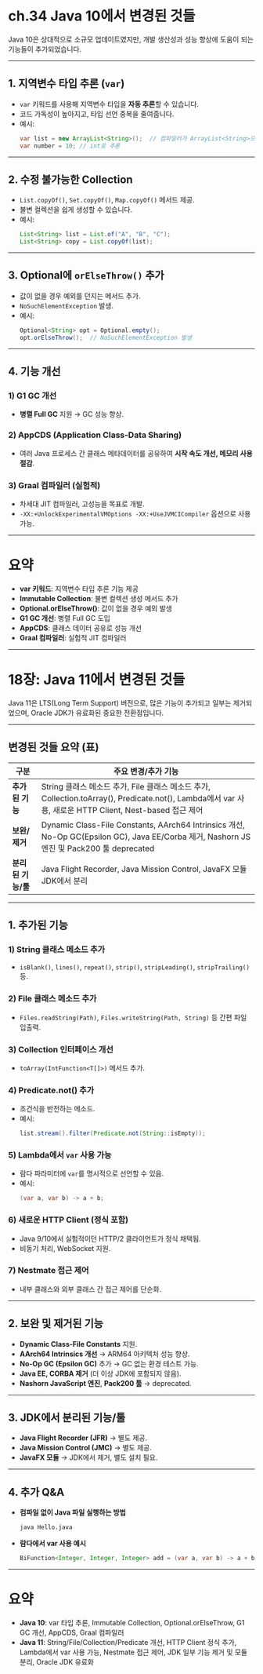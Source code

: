 # ch.34 Java 10에서 변경된 것들

Java 10은 상대적으로 소규모 업데이트였지만, 개발 생산성과 성능 향상에 도움이 되는 기능들이 추가되었습니다.

---
## 1. 지역변수 타입 추론 (`var`)
- `var` 키워드를 사용해 지역변수 타입을 **자동 추론**할 수 있습니다.
- 코드 가독성이 높아지고, 타입 선언 중복을 줄여줍니다.
- 예시:
  ```java
  var list = new ArrayList<String>();  // 컴파일러가 ArrayList<String>으로 추론
  var number = 10; // int로 추론
  ```

---

## 2. 수정 불가능한 Collection
- `List.copyOf()`, `Set.copyOf()`, `Map.copyOf()` 메서드 제공.
- 불변 컬렉션을 쉽게 생성할 수 있습니다.
- 예시:
  ```java
  List<String> list = List.of("A", "B", "C");
  List<String> copy = List.copyOf(list);
  ```

---

## 3. Optional에 `orElseThrow()` 추가
- 값이 없을 경우 예외를 던지는 메서드 추가.
- `NoSuchElementException` 발생.
- 예시:
  ```java
  Optional<String> opt = Optional.empty();
  opt.orElseThrow();  // NoSuchElementException 발생
  ```

---

## 4. 기능 개선

### 1) G1 GC 개선
- **병렬 Full GC** 지원 → GC 성능 향상.

### 2) AppCDS (Application Class-Data Sharing)
- 여러 Java 프로세스 간 클래스 메타데이터를 공유하여 **시작 속도 개선, 메모리 사용 절감**.

### 3) Graal 컴파일러 (실험적)
- 차세대 JIT 컴파일러, 고성능을 목표로 개발.
- `-XX:+UnlockExperimentalVMOptions -XX:+UseJVMCICompiler` 옵션으로 사용 가능.

---

# 요약
- **var 키워드**: 지역변수 타입 추론 기능 제공
- **Immutable Collection**: 불변 컬렉션 생성 메서드 추가
- **Optional.orElseThrow()**: 값이 없을 경우 예외 발생
- **G1 GC 개선**: 병렬 Full GC 도입
- **AppCDS**: 클래스 데이터 공유로 성능 개선
- **Graal 컴파일러**: 실험적 JIT 컴파일러


---

# 18장: Java 11에서 변경된 것들

Java 11은 LTS(Long Term Support) 버전으로, 많은 기능이 추가되고 일부는 제거되었으며, Oracle JDK가 유료화된 중요한 전환점입니다.

---

## 변경된 것들 요약 (표)

| 구분        | 주요 변경/추가 기능 |
|-------------|---------------------|
| **추가된 기능** | String 클래스 메소드 추가, File 클래스 메소드 추가, Collection.toArray(), Predicate.not(), Lambda에서 var 사용, 새로운 HTTP Client, Nest-based 접근 제어 |
| **보완/제거** | Dynamic Class-File Constants, AArch64 Intrinsics 개선, No-Op GC(Epsilon GC), Java EE/Corba 제거, Nashorn JS 엔진 및 Pack200 툴 deprecated |
| **분리된 기능/툴** | Java Flight Recorder, Java Mission Control, JavaFX 모듈 JDK에서 분리 |

---

## 1. 추가된 기능

### 1) String 클래스 메소드 추가
- `isBlank()`, `lines()`, `repeat()`, `strip()`, `stripLeading()`, `stripTrailing()` 등.

### 2) File 클래스 메소드 추가
- `Files.readString(Path)`, `Files.writeString(Path, String)` 등 간편 파일 입출력.

### 3) Collection 인터페이스 개선
- `toArray(IntFunction<T[]>)` 메서드 추가.

### 4) Predicate.not() 추가
- 조건식을 반전하는 메소드.
- 예시:
  ```java
  list.stream().filter(Predicate.not(String::isEmpty));
  ```

### 5) Lambda에서 `var` 사용 가능
- 람다 파라미터에 `var`를 명시적으로 선언할 수 있음.
- 예시:
  ```java
  (var a, var b) -> a + b;
  ```

### 6) 새로운 HTTP Client (정식 포함)
- Java 9/10에서 실험적이던 HTTP/2 클라이언트가 정식 채택됨.
- 비동기 처리, WebSocket 지원.

### 7) Nestmate 접근 제어
- 내부 클래스와 외부 클래스 간 접근 제어를 단순화.

---

## 2. 보완 및 제거된 기능
- **Dynamic Class-File Constants** 지원.
- **AArch64 Intrinsics 개선** → ARM64 아키텍처 성능 향상.
- **No-Op GC (Epsilon GC)** 추가 → GC 없는 환경 테스트 가능.
- **Java EE, CORBA 제거** (더 이상 JDK에 포함되지 않음).
- **Nashorn JavaScript 엔진**, **Pack200 툴** → deprecated.

---

## 3. JDK에서 분리된 기능/툴
- **Java Flight Recorder (JFR)** → 별도 제공.
- **Java Mission Control (JMC)** → 별도 제공.
- **JavaFX 모듈** → JDK에서 제거, 별도 설치 필요.

---

## 4. 추가 Q&A

- **컴파일 없이 Java 파일 실행하는 방법**
  ```bash
  java Hello.java
  ```

- **람다에서 var 사용 예시**
  ```java
  BiFunction<Integer, Integer, Integer> add = (var a, var b) -> a + b;
  ```

---

# 요약

- **Java 10**: var 타입 추론, Immutable Collection, Optional.orElseThrow, G1 GC 개선, AppCDS, Graal 컴파일러  
- **Java 11**: String/File/Collection/Predicate 개선, HTTP Client 정식 추가, Lambda에서 var 사용 가능, Nestmate 접근 제어, JDK 일부 기능 제거 및 모듈 분리, Oracle JDK 유료화
